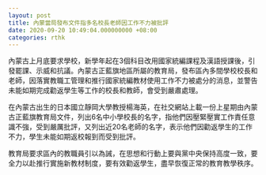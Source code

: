 ```yaml
---
layout: post
title: 內蒙當局發布文件指多名校長老師因工作不力被批評
date: 2020-09-20 10:49:04.000000000 +08:00
categories: rthk
---
```


內蒙古上月底要求學校，新學年起在3個科目改用國家統編課程及漢語授課後，引發罷課、示威和抗議。內蒙古正藍旗地區所屬的教育局，發布區內多間學校校長和老師，因落實教職工管理和推行國家統編教材使用工作不力被處分的消息，並警告未能如期完成勸返學生等工作的校長和教師，會受到嚴肅處理。

在內蒙古出生的日本國立靜岡大學教授楊海英，在社交網站上載一份上星期由內蒙古正藍旗教育局文件，列出6名中小學校長的名字，指他們因壓緊壓實工作責任意識不強，受到嚴厲批評，又列出近20名老師的名字，表示他們因勸返學生的工作不力，學生未能如期返校報到而受到批評。

教育局要求區內的教職員引以為誡，在思想和行動上要與黨中央保持高度一致，要全力以赴推行實施新教材制度，要有效勸返學生，盡早恢復正常的教育教學秩序。
